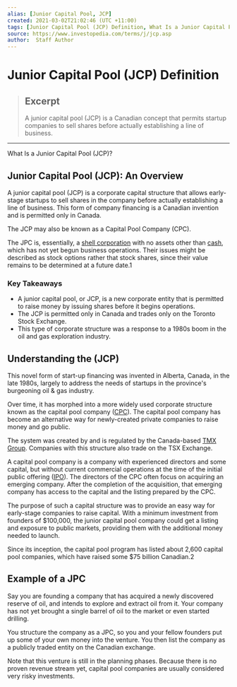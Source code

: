 ```yaml
---
alias: [Junior Capital Pool, JCP]
created: 2021-03-02T21:02:46 (UTC +11:00)
tags: [Junior Capital Pool (JCP) Definition, What Is a Junior Capital Pool (JCP)?]
source: https://www.investopedia.com/terms/j/jcp.asp
author:  Staff Author
---
```


# Junior Capital Pool (JCP) Definition

> ## Excerpt
> A junior capital pool (JCP) is a Canadian concept that permits startup companies to sell shares before actually establishing a line of business.

---

What Is a Junior Capital Pool (JCP)?
## Junior Capital Pool (JCP): An Overview

A junior capital pool (JCP) is a corporate capital structure that allows early-stage startups to sell shares in the company before actually establishing a line of business. This form of company financing is a Canadian invention and is permitted only in Canada.

The JCP may also be known as a Capital Pool Company (CPC).

The JPC is, essentially, a [shell corporation](https://www.investopedia.com/terms/s/shellcorporation.asp) with no assets other than [cash](https://www.investopedia.com/terms/c/cash.asp), which has not yet begun business operations. Their issues might be described as stock options rather that stock shares, since their value remains to be determined at a future date.1

### Key Takeaways

-   A junior capital pool, or JCP, is a new corporate entity that is permitted to raise money by issuing shares before it begins operations.
-   The JCP is permitted only in Canada and trades only on the Toronto Stock Exchange.
-   This type of corporate structure was a response to a 1980s boom in the oil and gas exploration industry.

## Understanding the (JCP)

This novel form of start-up financing was invented in Alberta, Canada, in the late 1980s, largely to address the needs of startups in the province's burgeoning oil & gas industry.

Over time, it has morphed into a more widely used corporate structure known as the capital pool company ([CPC](https://www.investopedia.com/terms/c/capital-pool-company-tsx-venture.asp)). The capital pool company has become an alternative way for newly-created private companies to raise money and go public.

The system was created by and is regulated by the Canada-based [TMX Group](https://www.investopedia.com/terms/t/tmx-group.asp). Companies with this structure also trade on the TSX Exchange.

A capital pool company is a company with experienced directors and some capital, but without current commercial operations at the time of the initial public offering ([IPO](https://www.investopedia.com/terms/i/ipo.asp)). The directors of the CPC often focus on acquiring an emerging company. After the completion of the acquisition, that emerging company has access to the capital and the listing prepared by the CPC.

The purpose of such a capital structure was to provide an easy way for early-stage companies to raise capital. With a minimum investment from founders of $100,000, the junior capital pool company could get a listing and exposure to public markets, providing them with the additional money needed to launch.

Since its inception, the capital pool program has listed about 2,600 capital pool companies, which have raised some $75 billion Canadian.2

## Example of a JPC

Say you are founding a company that has acquired a newly discovered reserve of oil, and intends to explore and extract oil from it. Your company has not yet brought a single barrel of oil to the market or even started drilling.

You structure the company as a JPC, so you and your fellow founders put up some of your own money into the venture. You then list the company as a publicly traded entity on the Canadian exchange.

Note that this venture is still in the planning phases. Because there is no proven revenue stream yet, capital pool companies are usually considered very risky investments.
